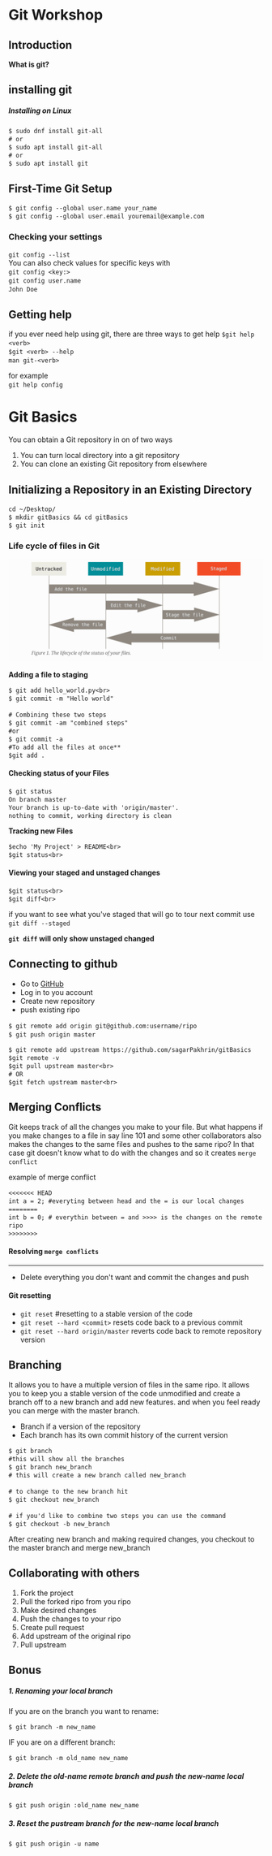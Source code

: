 # Git Workshop

## Introduction
**What is git?**


## installing git
##### Installing on Linux
```shell
$ sudo dnf install git-all
# or
$ sudo apt install git-all
# or
$ sudo apt install git
```

## First-Time Git Setup
```$ git config --list --show-origin
$ git config --global user.name your_name
$ git config --global user.email youremail@example.com
```


### Checking your settings
`git config --list`<br>
You can also check values for specific keys with<br> `git config <key:>`<br>
`git config user.name`<br>
`John Doe`<br>


## Getting help
if you ever need help using git, there are three ways to get help
`$git help <verb>`<br>
`$git <verb> --help`<br>
`man git-<verb>`


for example<br>
`git help config`<br>


# Git Basics
You can obtain a Git repository in on of two ways
1. You can turn local directory into a git repository
2. You can clone an existing Git repository from elsewhere

## Initializing a Repository in an Existing Directory
```shell$ 
cd ~/Desktop/
$ mkdir gitBasics && cd gitBasics
$ git init
```

### Life cycle of files in Git
<img src="./images/workflow.PNG">

**Adding a file to staging**<br>
```shell
$ git add hello_world.py<br>
$ git commit -m "Hello world"

# Combining these two steps
$ git commit -am "combined steps"
#or 
$ git commit -a
#To add all the files at once**
$git add .
```



#### Checking status of your Files
```shell
$ git status
On branch master
Your branch is up-to-date with 'origin/master'.
nothing to commit, working directory is clean
```


**Tracking new Files**
```shell
$echo 'My Project' > README<br>
$git status<br>
```

#### Viewing your staged and unstaged changes


```shell
$git status<br>
$git diff<br>
```

if you want to see what you've staged that will go to tour next commit use <br>
```git diff --staged```<br>

**`git diff` will only show unstaged changed**


## Connecting to github
* Go to [GitHub](http://github.com) 
* Log in to you account
* Create new repository
* push existing ripo 

`$ git remote add origin git@github.com:username/ripo`<br>
`$ git push origin master`<br>



```shell
$ git remote add upstream https://github.com/sagarPakhrin/gitBasics
$git remote -v
$git pull upstream master<br>
# OR
$git fetch upstream master<br>
```


## Merging Conflicts
Git keeps track of all the changes you make to your file. But what happens if you make changes to a
file in say line 101 and some other collaborators also makes the changes to the same files and
pushes to the same ripo? In that case git doesn't know what to do with the changes and so it creates
`merge conflict`

example of merge conflict
```shell
<<<<<<< HEAD 
int a = 2; #everyting between head and the = is our local changes
========
int b = 0; # everythin between = and >>>> is the changes on the remote ripo
>>>>>>>>

```
#### Resolving `merge conflicts`
---
* Delete everything you don't want and commit the changes and push


#### Git resetting
- `git reset` #resetting to a stable version of the code
- `git reset --hard <commit>` resets code back to a previous commit
- `git reset --hard origin/master` reverts code back to remote repository version


## Branching
It allows you to have a multiple version of files in the same ripo. It allows you to keep you a
stable version of the code unmodified and create a branch off to a new branch and add new features.
and when you feel ready you can merge with the master branch.

* Branch if a version of the repository
* Each branch has its own commit history of the current version

```shell
$ git branch 
#this will show all the branches
$ git branch new_branch
# this will create a new branch called new_branch 

# to change to the new branch hit
$ git checkout new_branch

# if you'd like to combine two steps you can use the command
$ git checkout -b new_branch
```

After creating new branch and making required changes, you checkout to the master branch and merge
new_branch

## Collaborating with others 
1. Fork the project
2. Pull the forked ripo from you ripo
3. Make desired changes
4. Push the changes to your ripo
5. Create pull request
6. Add upstream of the original ripo
7. Pull upstream


## Bonus
##### 1. Renaming your local branch
If you are on the branch you want to rename:
```shell
$ git branch -m new_name
```
IF you are on a different branch:
```shel
$ git branch -m old_name new_name
```
##### 2. Delete the old-name remote branch and push the new-name local branch
```shell
$ git push origin :old_name new_name
```
##### 3. Reset the pustream branch for the new-name local branch
```shell 
$ git push origin -u name
```
